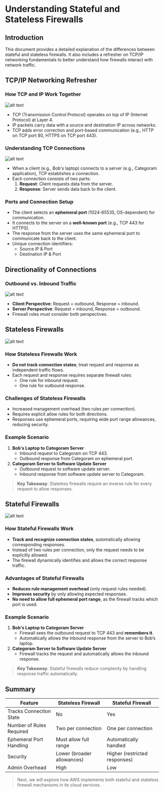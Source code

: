 # Understanding Stateful and Stateless Firewalls

## Introduction

This document provides a detailed explanation of the differences between stateful and stateless firewalls. It also includes a refresher on TCP/IP networking fundamentals to better understand how firewalls interact with network traffic.

## TCP/IP Networking Refresher

### How TCP and IP Work Together

![alt text](image-25.png)

- TCP (Transmission Control Protocol) operates on top of IP (Internet Protocol) at Layer 4.
- IP packets carry data with a source and destination IP across networks.
- TCP adds error correction and port-based communication (e.g., HTTP on TCP port 80, HTTPS on TCP port 443).

### Understanding TCP Connections

![alt text](image-26.png)

- When a client (e.g., Bob's laptop) connects to a server (e.g., Categoram application), TCP establishes a connection.
- Each connection consists of two parts:
  1. **Request**: Client requests data from the server.
  2. **Response**: Server sends data back to the client.

### Ports and Connection Setup

- The client selects an **ephemeral port** (1024-65535, OS-dependent) for communication.
- It connects to the server on a **well-known port** (e.g., TCP 443 for HTTPS).
- The response from the server uses the same ephemeral port to communicate back to the client.
- Unique connection identifiers:
  - Source IP & Port
  - Destination IP & Port

## Directionality of Connections

### Outbound vs. Inbound Traffic

![alt text](image-27.png)

- **Client Perspective**: Request = outbound, Response = inbound.
- **Server Perspective**: Request = inbound, Response = outbound.
- Firewall rules must consider both perspectives.

## Stateless Firewalls

![alt text](image-28.png)

### How Stateless Firewalls Work

- **Do not track connection states**; treat request and response as independent traffic flows.
- Each request and response requires separate firewall rules:
  - One rule for inbound request.
  - One rule for outbound response.

### Challenges of Stateless Firewalls

- Increased management overhead (two rules per connection).
- Requires explicit allow rules for both directions.
- Responses use ephemeral ports, requiring wide port range allowances, reducing security.

### Example Scenario

1. **Bob's Laptop to Categoram Server**
   - Inbound request to Categoram on TCP 443.
   - Outbound response from Categoram on ephemeral port.
2. **Categoram Server to Software Update Server**
   - Outbound request to software update server.
   - Inbound response from software update server to Categoram.

> **Key Takeaway**: Stateless firewalls require an inverse rule for every request to allow responses.

## Stateful Firewalls

![alt text](image-29.png)

### How Stateful Firewalls Work

- **Track and recognize connection states**, automatically allowing corresponding responses.
- Instead of two rules per connection, only the request needs to be explicitly allowed.
- The firewall dynamically identifies and allows the correct response traffic.

### Advantages of Stateful Firewalls

- **Reduces rule management overhead** (only request rules needed).
- **Improves security** by only allowing expected responses.
- **No need to allow full ephemeral port range**, as the firewall tracks which port is used.

### Example Scenario

1. **Bob's Laptop to Categoram Server**
   - Firewall sees the outbound request to TCP 443 and **remembers it**.
   - Automatically allows the inbound response from the server to Bob’s laptop.
2. **Categoram Server to Software Update Server**
   - Firewall tracks the request and automatically allows the inbound response.

> **Key Takeaway**: Stateful firewalls reduce complexity by handling response traffic automatically.

## Summary

| Feature                  | Stateless Firewall         | Stateful Firewall             |
| ------------------------ | -------------------------- | ----------------------------- |
| Tracks Connection State  | No                         | Yes                           |
| Number of Rules Required | Two per connection         | One per connection            |
| Ephemeral Port Handling  | Must allow full range      | Automatically handled         |
| Security                 | Lower (broader allowances) | Higher (restricted responses) |
| Admin Overhead           | High                       | Low                           |

> Next, we will explore how AWS implements both stateful and stateless firewall mechanisms in its cloud services.
